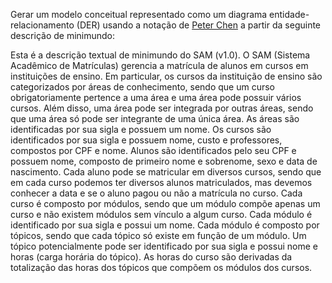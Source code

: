 Gerar um modelo conceitual representado como um diagrama entidade-relacionamento (DER) usando a notação de <a href="https://pt.wikipedia.org/wiki/Peter_Chen">Peter Chen</a> a partir da seguinte descrição de minimundo:

Esta é a descrição textual de minimundo do SAM (v1.0). O SAM (Sistema Acadêmico de Matrículas) gerencia a matrícula de alunos em cursos em instituições de ensino. Em particular, os cursos da instituição de ensino são categorizados por áreas de conhecimento, sendo que um curso obrigatoriamente pertence a uma área e uma área pode possuir vários cursos. Além disso, uma área pode ser integrada por outras áreas, sendo que uma área só pode ser integrante de uma única área. As áreas são identificadas por sua sigla e possuem um nome. Os cursos são identificados por sua sigla e possuem nome, custo e professores, compostos por CPF e nome. Alunos são identificados pelo seu CPF e possuem nome, composto de primeiro nome e sobrenome, sexo e data de nascimento. Cada aluno pode se matricular em diversos cursos, sendo que em cada curso podemos ter diversos alunos matriculados, mas devemos conhecer a data e se o aluno pagou ou não a matrícula no curso. Cada curso é composto por módulos, sendo que um módulo compõe apenas um curso e não existem módulos sem vínculo a algum curso. Cada módulo é identificado por sua sigla e possui um nome. Cada módulo é composto por tópicos, sendo que cada tópico só existe em função de um módulo. Um tópico potencialmente pode ser identificado por sua sigla e possui nome e horas (carga horária do tópico). As horas do curso são derivadas da totalização das horas dos tópicos que compõem os módulos dos cursos.
